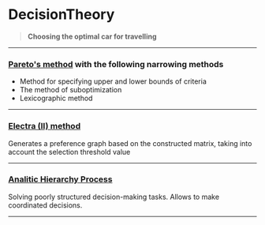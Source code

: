 # DecisionTheory
> **Choosing the optimal car for travelling**
 
 ---

### [Pareto's method](Pareto.py) with the following narrowing methods
+ Method for specifying upper and lower bounds of criteria
+ The method of suboptimization
+ Lexicographic method

---

### [Electra (II) method](ElectraII.py)
Generates a preference graph based on the constructed matrix,
taking into account the selection threshold value

---

### [Analitic Hierarchy Process](AnaliticHierarchyProcess.py)
Solving poorly structured decision-making tasks. Allows to make coordinated decisions.

---
